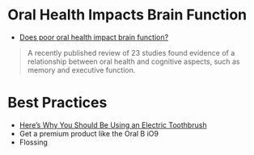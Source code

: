 # Oral Health Impacts Brain Function
- [Does poor oral health impact brain function?](https://www.medicalnewstoday.com/articles/326339)
> A recently published review of 23 studies found evidence of a relationship between oral health and cognitive aspects, such as memory and executive function.

# Best Practices
- [Here’s Why You Should Be Using an Electric Toothbrush](https://health.clevelandclinic.org/should-i-be-using-an-electric-toothbrush)
- Get a premium product like the Oral B iO9
- Flossing